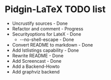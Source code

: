 # Pidgin-LaTeX TODO list

* Uncrustify sources - Done
* Refactor and comment - Progress
* Securityoptions for LateX - Done
  - --no-shell-escape - Done
* Convert README to markdown - Done
* Add lstlistings capability - Done
* Rewrite README - Done
* Add Screencast - Done
* Add a Backend-Howto
* Add graphviz backend
